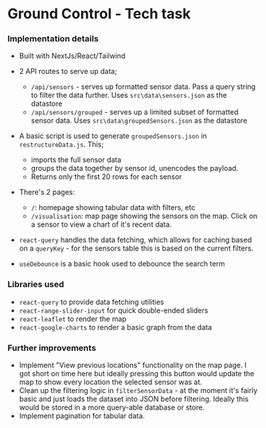 # Ground Control - Tech task

### Implementation details

- Built with NextJs/React/Tailwind
- 2 API routes to serve up data;
  - `/api/sensors` - serves up formatted sensor data. Pass a query string to filter the data further. Uses `src\data\sensors.json` as the datastore
  - `/api/sensors/grouped` - serves up a limited subset of formatted sensor data. Uses `src\data\groupedSensors.json` as the datastore
- A basic script is used to generate `groupedSensors.json` in `restructureData.js`. This;
  - imports the full sensor data
  - groups the data together by sensor id, unencodes the payload.
  - Returns only the first 20 rows for each sensor
- There's 2 pages:

  - `/`: homepage showing tabular data with filters, etc
  - `/visualisation`: map page showing the sensors on the map. Click on a sensor to view a chart of it's recent data.

- `react-query` handles the data fetching, which allows for caching based on a `queryKey` - for the sensors table this is based on the current filters.
- `useDebounce` is a basic hook used to debounce the search term

### Libraries used

- `react-query` to provide data fetching utilities
- `react-range-slider-input` for quick double-ended sliders
- `react-leaflet` to render the map
- `react-google-charts` to render a basic graph from the data

### Further improvements

- Implement "View previous locations" functionality on the map page. I got short on time here but ideally pressing this button would update the map to show every location the selected sensor was at.
- Clean up the filtering logic in `filterSensorData` - at the moment it's fairly basic and just loads the dataset into JSON before filtering. Ideally this would be stored in a more query-able database or store.
- Implement pagination for tabular data.
